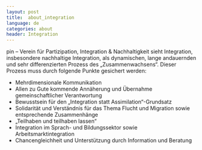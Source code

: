 ```yaml
---
layout: post
title:  about_integration
language: de
categories: about
header: Integration
---
```


pin – Verein für Partizipation, Integration & Nachhaltigkeit sieht Integration, insbesondere nachhaltige Integration, als dynamischen, lange andauernden und sehr differenzierten Prozess des „Zusammenwachsens“. Dieser Prozess muss durch folgende Punkte gesichert werden:

- Mehrdimensionale Kommunikation
- Allen zu Gute kommende Annäherung und Übernahme gemeinschaftlicher Verantwortung
- Bewusstsein für den „Integration statt Assimilation“-Grundsatz
- Solidarität und Verständnis für das Thema Flucht und Migration sowie entsprechende Zusammenhänge
- „Teilhaben und teilhaben lassen“
- Integration im Sprach- und Bildungssektor sowie Arbeitsmarktintegration
- Chancengleichheit und Unterstützung durch Information und Beratung
